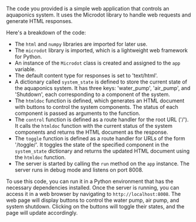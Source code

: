 The code you provided is a simple web application that controls an aquaponics system. It uses the Microdot library to handle web requests and generate HTML responses.

Here's a breakdown of the code:

- The `html` and `numpy` libraries are imported for later use.
- The `microdot` library is imported, which is a lightweight web framework for Python.
- An instance of the `Microdot` class is created and assigned to the `app` variable.
- The default content type for responses is set to 'text/html'.
- A dictionary called `system_state` is defined to store the current state of the aquaponics system. It has three keys: 'water_pump', 'air_pump', and 'Shutdown', each corresponding to a component of the system.
- The `htmldoc` function is defined, which generates an HTML document with buttons to control the system components. The status of each component is passed as arguments to the function.
- The `control` function is defined as a route handler for the root URL ('/'). It calls the `htmldoc` function with the current status of the system components and returns the HTML document as the response.
- The `toggle` function is defined as a route handler for URLs of the form '/toggle/<component>'. It toggles the state of the specified component in the `system_state` dictionary and returns the updated HTML document using the `htmldoc` function.
- The server is started by calling the `run` method on the `app` instance. The server runs in debug mode and listens on port 8008.

To use this code, you can run it in a Python environment that has the necessary dependencies installed. Once the server is running, you can access it in a web browser by navigating to `http://localhost:8008`. The web page will display buttons to control the water pump, air pump, and system shutdown. Clicking on the buttons will toggle their states, and the page will update accordingly.
